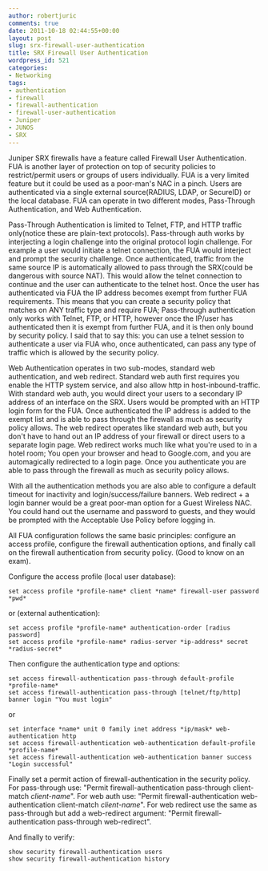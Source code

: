 ```yaml
---
author: robertjuric
comments: true
date: 2011-10-18 02:44:55+00:00
layout: post
slug: srx-firewall-user-authentication
title: SRX Firewall User Authentication
wordpress_id: 521
categories:
- Networking
tags:
- authentication
- firewall
- firewall-authentication
- firewall-user-authentication
- Juniper
- JUNOS
- SRX
---
```


Juniper SRX firewalls have a feature called Firewall User Authentication. FUA is another layer of protection on top of security policies to restrict/permit users or groups of users individually. FUA is a very limited feature but it could be used as a poor-man's NAC in a pinch. Users are authenticated via a single external source(RADIUS, LDAP, or SecureID) or the local database. FUA can operate in two different modes, Pass-Through Authentication, and Web Authentication.

Pass-Through Authentication is limited to Telnet, FTP, and HTTP traffic only(notice these are plain-text protocols). Pass-through auth works by interjecting a login challenge into the original protocol login challenge. For example a user would initiate a telnet connection, the FUA would interject and prompt the security challenge. Once authenticated, traffic from the same source IP is automatically allowed to pass through the SRX(could be dangerous with source NAT). This would allow the telnet connection to continue and the user can authenticate to the telnet host. Once the user has authenticated via FUA the IP address becomes exempt from further FUA requirements. This means that you can create a security policy that matches on ANY traffic type and require FUA; Pass-through authentication only works with Telnet, FTP, or HTTP, however once the IP/user has authenticated then it is exempt from further FUA, and it is then only bound by security policy. I said that to say this: you can use a telnet session to authenticate a user via FUA who, once authenticated, can pass any type of traffic which is allowed by the security policy.

Web Authentication operates in two sub-modes, standard web authentication, and web redirect. Standard web auth first requires you enable the HTTP system service, and also allow http in host-inbound-traffic. With standard web auth, you would direct your users to a secondary IP address of an interface on the SRX. Users would be prompted with an HTTP login form for the FUA. Once authenticated the IP address is added to the exempt list and is able to pass through the firewall as much as security policy allows. The web redirect operates like standard web auth, but you don't have to hand out an IP address of your firewall or direct users to a separate login page. Web redirect works much like what you're used to in a hotel room; You open your browser and head to Google.com, and you are automagically redirected to a login page. Once you authenticate you are able to pass through the firewall as much as security policy allows.

With all the authentication methods you are also able to configure a default timeout for inactivity and login/success/failure banners. Web redirect + a login banner would be a great poor-man option for a Guest Wireless NAC. You could hand out the username and password to guests, and they would be prompted with the Acceptable Use Policy before logging in.

All FUA configuration follows the same basic principles: configure an access profile, configure the firewall authentication options, and finally call on the firewall authentication from security policy. (Good to know on an exam).

Configure the access profile (local user database):


    
    set access profile *profile-name* client *name* firewall-user password *pwd*



or (external authentication):


    
    set access profile *profile-name* authentication-order [radius password]
    set access profile *profile-name* radius-server *ip-address* secret *radius-secret*



Then configure the authentication type and options:


    
    set access firewall-authentication pass-through default-profile *profile-name*
    set access firewall-authentication pass-through [telnet/ftp/http] banner login "You must login"



or


    
    set interface *name* unit 0 family inet address *ip/mask* web-authentication http
    set access firewall-authentication web-authentication default-profile *profile-name*
    set access firewall-authentication web-authentication banner success "Login successful"



Finally set a permit action of firewall-authentication in the security policy. For pass-through use: "Permit firewall-authentication pass-through client-match *client-name*". For web auth use: "Permit firewall-authentication web-authentication client-match *client-name*". For web redirect use the same as pass-through but add a web-redirect argument: "Permit firewall-authentication pass-through web-redirect".

And finally to verify:


    
    show security firewall-authentication users
    show security firewall-authentication history
